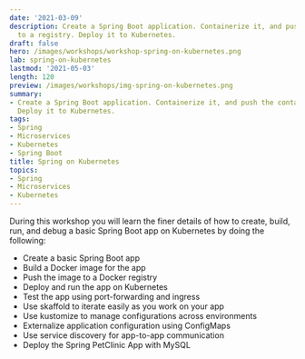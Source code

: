 ```yaml
---
date: '2021-03-09'
description: Create a Spring Boot application. Containerize it, and push the container
  to a registry. Deploy it to Kubernetes.
draft: false
hero: /images/workshops/workshop-spring-on-kubernetes.png
lab: spring-on-kubernetes
lastmod: '2021-05-03'
length: 120
preview: /images/workshops/img-spring-on-kubernetes.png
summary:
- Create a Spring Boot application. Containerize it, and push the container to a registry.
  Deploy it to Kubernetes.
tags:
- Spring
- Microservices
- Kubernetes
- Spring Boot
title: Spring on Kubernetes
topics:
- Spring
- Microservices
- Kubernetes
---
```


During this workshop you will learn the finer details of how to create, build, run, and debug a basic Spring Boot app on
Kubernetes by doing the following:

- Create a basic Spring Boot app
- Build a Docker image for the app
- Push the image to a Docker registry
- Deploy and run the app on Kubernetes
- Test the app using port-forwarding and ingress
- Use skaffold to iterate easily as you work on your app
- Use kustomize to manage configurations across environments
- Externalize application configuration using ConfigMaps
- Use service discovery for app-to-app communication
- Deploy the Spring PetClinic App with MySQL